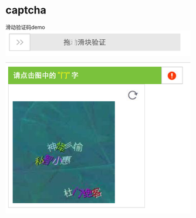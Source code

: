 # captcha
滑动验证码demo 
<img src="https://github.com/CrystalZYH/captcha/blob/master/img01.png?raw=true" alt="">

<img src="https://github.com/CrystalZYH/captcha/blob/master/img02.png?raw=true" alt="">